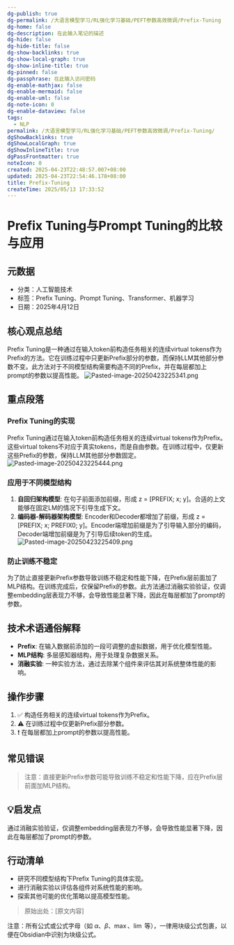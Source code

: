 ```yaml
---
dg-publish: true
dg-permalink: /大语言模型学习/RL强化学习基础/PEFT参数高效微调/Prefix-Tuning
dg-home: false
dg-description: 在此输入笔记的描述
dg-hide: false
dg-hide-title: false
dg-show-backlinks: true
dg-show-local-graph: true
dg-show-inline-title: true
dg-pinned: false
dg-passphrase: 在此输入访问密码
dg-enable-mathjax: false
dg-enable-mermaid: false
dg-enable-uml: false
dg-note-icon: 0
dg-enable-dataview: false
tags:
  - NLP
permalink: /大语言模型学习/RL强化学习基础/PEFT参数高效微调/Prefix-Tuning/
dgShowBacklinks: true
dgShowLocalGraph: true
dgShowInlineTitle: true
dgPassFrontmatter: true
noteIcon: 0
created: 2025-04-23T22:48:57.007+08:00
updated: 2025-04-23T22:54:46.178+08:00
title: Prefix-Tuning
createTime: 2025/05/13 17:33:52
---
```




# Prefix Tuning与Prompt Tuning的比较与应用

## 元数据
- 分类：人工智能技术
- 标签：Prefix Tuning、Prompt Tuning、Transformer、机器学习
- 日期：2025年4月12日


## 核心观点总结
Prefix Tuning是一种通过在输入token前构造任务相关的连续virtual tokens作为Prefix的方法。它在训练过程中只更新Prefix部分的参数，而保持LLM其他部分参数不变。此方法对于不同模型结构需要构造不同的Prefix，并在每层都加上prompt的参数以提高性能。
![Pasted-image-20250423225341.png](../../.vuepress/public/img/user/%E9%99%84%E4%BB%B6/Pasted%20image%2020250423225341.png)


## 重点段落

### Prefix Tuning的实现
Prefix Tuning通过在输入token前构造任务相关的连续virtual tokens作为Prefix。这些virtual tokens不对应于真实tokens，而是自由参数。在训练过程中，仅更新这些Prefix的参数，保持LLM其他部分参数固定。
![Pasted-image-20250423225444.png](../../.vuepress/public/img/user/%E9%99%84%E4%BB%B6/Pasted%20image%2020250423225444.png)


### 应用于不同模型结构
1. **自回归架构模型**: 在句子前面添加前缀，形成 z = [PREFIX; x; y]。合适的上文能够在固定LM的情况下引导生成下文。
2. **编码器-解码器架构模型**: Encoder和Decoder都增加了前缀，形成 z = [PREFIX; x; PREFIX0; y]。Encoder端增加前缀是为了引导输入部分的编码，Decoder端增加前缀是为了引导后续token的生成。
![Pasted-image-20250423225409.png](../../.vuepress/public/img/user/%E9%99%84%E4%BB%B6/Pasted%20image%2020250423225409.png)


### 防止训练不稳定
为了防止直接更新Prefix参数导致训练不稳定和性能下降，在Prefix层前面加了MLP结构。在训练完成后，仅保留Prefix的参数。此方法通过消融实验验证，仅调整embedding层表现力不够，会导致性能显著下降，因此在每层都加了prompt的参数。


## 技术术语通俗解释
- **Prefix**: 在输入数据前添加的一段可调整的虚拟数据，用于优化模型性能。
- **MLP结构**: 多层感知器结构，用于处理复杂数据关系。
- **消融实验**: 一种实验方法，通过去除某个组件来评估其对系统整体性能的影响。


## 操作步骤
1. ✅ 构造任务相关的连续virtual tokens作为Prefix。
2. ⚠ 在训练过程中仅更新Prefix部分参数。
3. ❗ 在每层都加上prompt的参数以提高性能。


## 常见错误
> 注意：直接更新Prefix参数可能导致训练不稳定和性能下降，应在Prefix层前面加MLP结构。


## 💡启发点
通过消融实验验证，仅调整embedding层表现力不够，会导致性能显著下降，因此在每层都加了prompt的参数。


## 行动清单
- 研究不同模型结构下Prefix Tuning的具体实现。
- 进行消融实验以评估各组件对系统性能的影响。
- 探索其他可能的优化策略以提高模型性能。

> 原始出处：[原文内容]

注意：所有公式或公式字母（如 $\alpha$、$\beta$、$\max$、$\lim$ 等），一律用块级公式包裹，以便在Obsidian中识别为块级公式。
